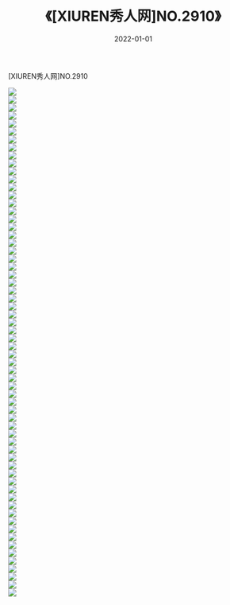 ﻿---
layout: post
title:  《[XIUREN秀人网]NO.2910》
date:   2022-01-01
img: http://img.660000.xyz/Sharelink/秀人网/秀人网第03部分/[XIUREN秀人网]NO.2910/000.jpg
categories: [美女, 清纯, 唯美]
---

[XIUREN秀人网]NO.2910

 ![](http://img.660000.xyz/Sharelink/秀人网/秀人网第03部分/[XIUREN秀人网]NO.2910/001.jpg) <br>![](http://img.660000.xyz/Sharelink/秀人网/秀人网第03部分/[XIUREN秀人网]NO.2910/002.jpg) <br>![](http://img.660000.xyz/Sharelink/秀人网/秀人网第03部分/[XIUREN秀人网]NO.2910/003.jpg) <br>![](http://img.660000.xyz/Sharelink/秀人网/秀人网第03部分/[XIUREN秀人网]NO.2910/004.jpg) <br>![](http://img.660000.xyz/Sharelink/秀人网/秀人网第03部分/[XIUREN秀人网]NO.2910/005.jpg) <br>![](http://img.660000.xyz/Sharelink/秀人网/秀人网第03部分/[XIUREN秀人网]NO.2910/006.jpg) <br>![](http://img.660000.xyz/Sharelink/秀人网/秀人网第03部分/[XIUREN秀人网]NO.2910/007.jpg) <br>![](http://img.660000.xyz/Sharelink/秀人网/秀人网第03部分/[XIUREN秀人网]NO.2910/008.jpg) <br>![](http://img.660000.xyz/Sharelink/秀人网/秀人网第03部分/[XIUREN秀人网]NO.2910/009.jpg) <br>![](http://img.660000.xyz/Sharelink/秀人网/秀人网第03部分/[XIUREN秀人网]NO.2910/010.jpg) <br>![](http://img.660000.xyz/Sharelink/秀人网/秀人网第03部分/[XIUREN秀人网]NO.2910/011.jpg) <br>![](http://img.660000.xyz/Sharelink/秀人网/秀人网第03部分/[XIUREN秀人网]NO.2910/012.jpg) <br>![](http://img.660000.xyz/Sharelink/秀人网/秀人网第03部分/[XIUREN秀人网]NO.2910/013.jpg) <br>![](http://img.660000.xyz/Sharelink/秀人网/秀人网第03部分/[XIUREN秀人网]NO.2910/014.jpg) <br>![](http://img.660000.xyz/Sharelink/秀人网/秀人网第03部分/[XIUREN秀人网]NO.2910/015.jpg) <br>![](http://img.660000.xyz/Sharelink/秀人网/秀人网第03部分/[XIUREN秀人网]NO.2910/016.jpg) <br>![](http://img.660000.xyz/Sharelink/秀人网/秀人网第03部分/[XIUREN秀人网]NO.2910/017.jpg) <br>![](http://img.660000.xyz/Sharelink/秀人网/秀人网第03部分/[XIUREN秀人网]NO.2910/018.jpg) <br>![](http://img.660000.xyz/Sharelink/秀人网/秀人网第03部分/[XIUREN秀人网]NO.2910/019.jpg) <br>![](http://img.660000.xyz/Sharelink/秀人网/秀人网第03部分/[XIUREN秀人网]NO.2910/020.jpg) <br>![](http://img.660000.xyz/Sharelink/秀人网/秀人网第03部分/[XIUREN秀人网]NO.2910/021.jpg) <br>![](http://img.660000.xyz/Sharelink/秀人网/秀人网第03部分/[XIUREN秀人网]NO.2910/022.jpg) <br>![](http://img.660000.xyz/Sharelink/秀人网/秀人网第03部分/[XIUREN秀人网]NO.2910/023.jpg) <br>![](http://img.660000.xyz/Sharelink/秀人网/秀人网第03部分/[XIUREN秀人网]NO.2910/024.jpg) <br>![](http://img.660000.xyz/Sharelink/秀人网/秀人网第03部分/[XIUREN秀人网]NO.2910/025.jpg) <br>![](http://img.660000.xyz/Sharelink/秀人网/秀人网第03部分/[XIUREN秀人网]NO.2910/026.jpg) <br>![](http://img.660000.xyz/Sharelink/秀人网/秀人网第03部分/[XIUREN秀人网]NO.2910/027.jpg) <br>![](http://img.660000.xyz/Sharelink/秀人网/秀人网第03部分/[XIUREN秀人网]NO.2910/028.jpg) <br>![](http://img.660000.xyz/Sharelink/秀人网/秀人网第03部分/[XIUREN秀人网]NO.2910/029.jpg) <br>![](http://img.660000.xyz/Sharelink/秀人网/秀人网第03部分/[XIUREN秀人网]NO.2910/030.jpg) <br>![](http://img.660000.xyz/Sharelink/秀人网/秀人网第03部分/[XIUREN秀人网]NO.2910/031.jpg) <br>![](http://img.660000.xyz/Sharelink/秀人网/秀人网第03部分/[XIUREN秀人网]NO.2910/032.jpg) <br>![](http://img.660000.xyz/Sharelink/秀人网/秀人网第03部分/[XIUREN秀人网]NO.2910/033.jpg) <br>![](http://img.660000.xyz/Sharelink/秀人网/秀人网第03部分/[XIUREN秀人网]NO.2910/034.jpg) <br>![](http://img.660000.xyz/Sharelink/秀人网/秀人网第03部分/[XIUREN秀人网]NO.2910/035.jpg) <br>![](http://img.660000.xyz/Sharelink/秀人网/秀人网第03部分/[XIUREN秀人网]NO.2910/036.jpg) <br>![](http://img.660000.xyz/Sharelink/秀人网/秀人网第03部分/[XIUREN秀人网]NO.2910/037.jpg) <br>![](http://img.660000.xyz/Sharelink/秀人网/秀人网第03部分/[XIUREN秀人网]NO.2910/038.jpg) <br>![](http://img.660000.xyz/Sharelink/秀人网/秀人网第03部分/[XIUREN秀人网]NO.2910/039.jpg) <br>![](http://img.660000.xyz/Sharelink/秀人网/秀人网第03部分/[XIUREN秀人网]NO.2910/040.jpg) <br>![](http://img.660000.xyz/Sharelink/秀人网/秀人网第03部分/[XIUREN秀人网]NO.2910/041.jpg) <br>![](http://img.660000.xyz/Sharelink/秀人网/秀人网第03部分/[XIUREN秀人网]NO.2910/042.jpg) <br>![](http://img.660000.xyz/Sharelink/秀人网/秀人网第03部分/[XIUREN秀人网]NO.2910/043.jpg) <br>![](http://img.660000.xyz/Sharelink/秀人网/秀人网第03部分/[XIUREN秀人网]NO.2910/044.jpg) <br>![](http://img.660000.xyz/Sharelink/秀人网/秀人网第03部分/[XIUREN秀人网]NO.2910/045.jpg) <br>![](http://img.660000.xyz/Sharelink/秀人网/秀人网第03部分/[XIUREN秀人网]NO.2910/046.jpg) <br>![](http://img.660000.xyz/Sharelink/秀人网/秀人网第03部分/[XIUREN秀人网]NO.2910/047.jpg) <br>![](http://img.660000.xyz/Sharelink/秀人网/秀人网第03部分/[XIUREN秀人网]NO.2910/048.jpg) <br>![](http://img.660000.xyz/Sharelink/秀人网/秀人网第03部分/[XIUREN秀人网]NO.2910/049.jpg) <br>![](http://img.660000.xyz/Sharelink/秀人网/秀人网第03部分/[XIUREN秀人网]NO.2910/050.jpg) <br>![](http://img.660000.xyz/Sharelink/秀人网/秀人网第03部分/[XIUREN秀人网]NO.2910/051.jpg) <br>![](http://img.660000.xyz/Sharelink/秀人网/秀人网第03部分/[XIUREN秀人网]NO.2910/052.jpg) <br>![](http://img.660000.xyz/Sharelink/秀人网/秀人网第03部分/[XIUREN秀人网]NO.2910/053.jpg) <br>![](http://img.660000.xyz/Sharelink/秀人网/秀人网第03部分/[XIUREN秀人网]NO.2910/054.jpg) <br>![](http://img.660000.xyz/Sharelink/秀人网/秀人网第03部分/[XIUREN秀人网]NO.2910/055.jpg) <br>![](http://img.660000.xyz/Sharelink/秀人网/秀人网第03部分/[XIUREN秀人网]NO.2910/056.jpg) <br>![](http://img.660000.xyz/Sharelink/秀人网/秀人网第03部分/[XIUREN秀人网]NO.2910/057.jpg) <br>![](http://img.660000.xyz/Sharelink/秀人网/秀人网第03部分/[XIUREN秀人网]NO.2910/058.jpg) <br>![](http://img.660000.xyz/Sharelink/秀人网/秀人网第03部分/[XIUREN秀人网]NO.2910/059.jpg) <br>![](http://img.660000.xyz/Sharelink/秀人网/秀人网第03部分/[XIUREN秀人网]NO.2910/060.jpg) <br>![](http://img.660000.xyz/Sharelink/秀人网/秀人网第03部分/[XIUREN秀人网]NO.2910/061.jpg) <br>![](http://img.660000.xyz/Sharelink/秀人网/秀人网第03部分/[XIUREN秀人网]NO.2910/062.jpg) <br>![](http://img.660000.xyz/Sharelink/秀人网/秀人网第03部分/[XIUREN秀人网]NO.2910/063.jpg) <br>![](http://img.660000.xyz/Sharelink/秀人网/秀人网第03部分/[XIUREN秀人网]NO.2910/064.jpg) <br>